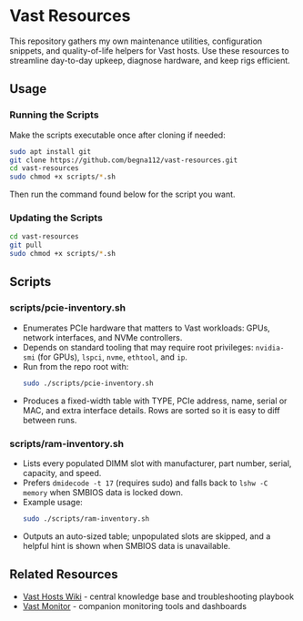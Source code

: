 # Vast Resources

This repository gathers my own maintenance utilities, configuration snippets, and quality-of-life helpers for Vast hosts. Use these resources to streamline day-to-day upkeep, diagnose hardware, and keep rigs efficient.

## Usage

### Running the Scripts
Make the scripts executable once after cloning if needed:
```bash
sudo apt install git
git clone https://github.com/begna112/vast-resources.git
cd vast-resources
sudo chmod +x scripts/*.sh
```
Then run the command found below for the script you want. 

### Updating the Scripts

```bash
cd vast-resources
git pull
sudo chmod +x scripts/*.sh
```

## Scripts

### scripts/pcie-inventory.sh
- Enumerates PCIe hardware that matters to Vast workloads: GPUs, network interfaces, and NVMe controllers.
- Depends on standard tooling that may require root privileges: `nvidia-smi` (for GPUs), `lspci`, `nvme`, `ethtool`, and `ip`.
- Run from the repo root with:
  ```bash
  sudo ./scripts/pcie-inventory.sh
  ```
- Produces a fixed-width table with TYPE, PCIe address, name, serial or MAC, and extra interface details. Rows are sorted so it is easy to diff between runs.

### scripts/ram-inventory.sh
- Lists every populated DIMM slot with manufacturer, part number, serial, capacity, and speed.
- Prefers `dmidecode -t 17` (requires sudo) and falls back to `lshw -C memory` when SMBIOS data is locked down.
- Example usage:
  ```bash
  sudo ./scripts/ram-inventory.sh
  ```
- Outputs an auto-sized table; unpopulated slots are skipped, and a helpful hint is shown when SMBIOS data is unavailable.

## Related Resources

- [Vast Hosts Wiki](https://vastwiki.gno.red) - central knowledge base and troubleshooting playbook
- [Vast Monitor](https://github.com/begna112/vast-monitor) - companion monitoring tools and dashboards
